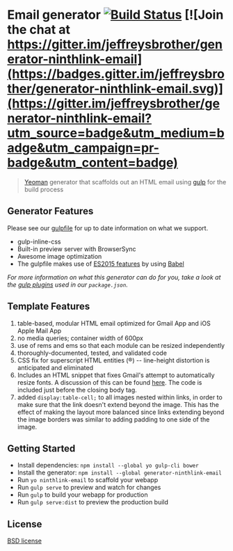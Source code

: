 # Email generator [![Build Status](https://secure.travis-ci.org/jeffreysbrother/generator-ninthlink-email.svg?branch=working)](http://travis-ci.org/jeffreysbrother/generator-ninthlink-email) [![Join the chat at https://gitter.im/jeffreysbrother/generator-ninthlink-email](https://badges.gitter.im/jeffreysbrother/generator-ninthlink-email.svg)](https://gitter.im/jeffreysbrother/generator-ninthlink-email?utm_source=badge&utm_medium=badge&utm_campaign=pr-badge&utm_content=badge)

> [Yeoman](http://yeoman.io) generator that scaffolds out an HTML email using [gulp](http://gulpjs.com/) for the build process


## Generator Features

Please see our [gulpfile](app/templates/gulpfile.babel.js) for up to date information on what we support.

* gulp-inline-css
* Built-in preview server with BrowserSync
* Awesome image optimization
* The gulpfile makes use of [ES2015 features](https://babeljs.io/docs/learn-es2015/) by using [Babel](https://babeljs.io)

*For more information on what this generator can do for you, take a look at the [gulp plugins](app/templates/_package.json) used in our `package.json`.*


## Template Features

1. table-based, modular HTML email optimized for Gmail App and iOS Apple Mail App
2. no media queries; container width of 600px
3. use of rems and ems so that each module can be resized independently
4. thoroughly-documented, tested, and validated code
5. CSS fix for superscript HTML entities (&reg;) -- line-height distortion is anticipated and eliminated
6. Includes an HTML snippet that fixes Gmail's attempt to automatically resize fonts. A discussion of this can be found [here](http://freshinbox.com/blog/gmail-on-ios-increases-font-size-on-some-emails/). The code is included just before the closing body tag.
7. added `display:table-cell;` to all images nested within links, in order to make sure that the link doesn't extend beyond the image. This has the effect of making the layout more balanced since links extending beyond the image borders was similar to adding padding to one side of the image.


## Getting Started

- Install dependencies: `npm install --global yo gulp-cli bower`
- Install the generator: `npm install --global generator-ninthlink-email`
- Run `yo ninthlink-email` to scaffold your webapp
- Run `gulp serve` to preview and watch for changes
- Run `gulp` to build your webapp for production
- Run `gulp serve:dist` to preview the production build


## License

[BSD license](http://opensource.org/licenses/bsd-license.php)
